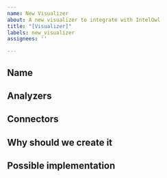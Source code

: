 ```yaml
---
name: New Visualizer
about: A new visualizer to integrate with IntelOwl
title: "[Visualizer]"
labels: new_visualizer
assignees: ''

---
```


## Name


## Analyzers


## Connectors


## Why should we create it


## Possible implementation
